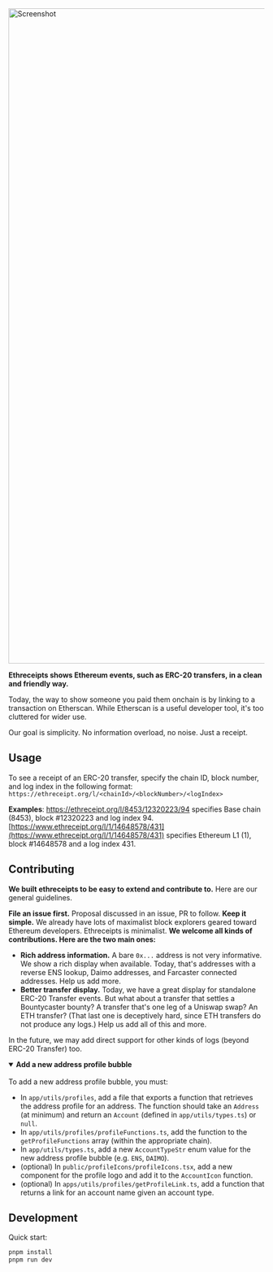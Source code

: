<img width="1289" alt="Screenshot" src="https://github.com/daimo-eth/ethreceipts/assets/169280/5d9eed5e-aeb8-4875-84fd-daa66f964295">

**Ethreceipts shows Ethereum events, such as ERC-20 transfers, in a clean and friendly way.**

Today, the way to show someone you paid them onchain is by linking to a transaction on Etherscan. While Etherscan is a useful developer tool, it's too cluttered for wider use.

Our goal is simplicity. No information overload, no noise. Just a receipt.
 
## Usage

To see a receipt of an ERC-20 transfer, specify the chain ID, block number, and log index in the following format:
`https://ethreceipt.org/l/<chainId>/<blockNumber>/<logIndex>`

**Examples**: https://ethreceipt.org/l/8453/12320223/94 specifies Base chain (8453), block #12320223 and log index 94. [https://www.ethreceipt.org/l/1/14648578/431](https://www.ethreceipt.org/l/1/14648578/431) specifies Ethereum L1 (1), block #14648578 and a log index 431.


## Contributing

**We built ethreceipts to be easy to extend and contribute to.** Here are our general guidelines.

**File an issue first.** Proposal discussed in an issue, PR to follow. **Keep it simple.** We already have lots of maximalist block explorers geared toward Ethereum developers. Ethreceipts is minimalist. **We welcome all kinds of contributions. Here are the two main ones:**

- **Rich address information.** A bare `0x...` address is not very informative. We show a rich display when available. Today, that's addresses with a reverse ENS lookup, Daimo addresses, and Farcaster connected addresses. Help us add more.
- **Better transfer display.** Today, we have a great display for standalone ERC-20 Transfer events. But what about a transfer that settles a Bountycaster bounty? A transfer that's one leg of a Uniswap swap? An ETH transfer? (That last one is deceptively hard, since ETH transfers do not produce any logs.) Help us add all of this and more.

In the future, we may add direct support for other kinds of logs (beyond ERC-20 Transfer) too.

<details open>
<summary><strong>Add a new address profile bubble</strong></summary>
<br>
To add a new address profile bubble, you must:

- In `app/utils/profiles`, add a file that exports a function that retrieves the address profile for an address. The function should take an `Address` (at minimum) and return an `Account` (defined in `app/utils/types.ts`) or `null`.
- In `app/utils/profiles/profileFunctions.ts`, add the function to the `getProfileFunctions` array (within the appropriate chain).
- In `app/utils/types.ts`, add a new `AccountTypeStr` enum value for the new address profile bubble (e.g. `ENS`, `DAIMO`).
- (optional) In `public/profileIcons/profileIcons.tsx`, add a new component for the profile logo and add it to the `AccountIcon` function.
- (optional) In `apps/utils/profiles/getProfileLink.ts`, add a function that returns a link for an account name given an account type.
</details>

## Development

Quick start:

```sh
pnpm install
pnpm run dev
```

